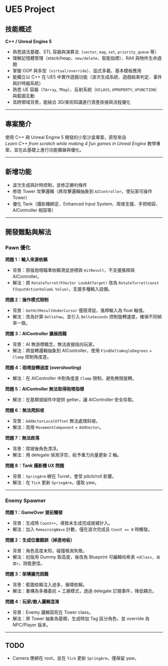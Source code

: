 # UE5 Project

## 技能概述
**C++ / Unreal Engine 5**
- 熟悉語法基礎、STL 容器與演算法（`vector`, `map`, `set`, `priority_queue` 等）
- 理解記憶體管理（stack/heap、`new/delete`、智能指標）、RAII 與物件生命週期
- 掌握 OOP 與多型（`virtual/override`）、函式多載、基本模板應用
- 能獨立以 C++ 在 UE5 中實作遊戲功能（波次生成系統、遊戲結束判定、事件與計時器系統）
- 熟悉 UE 容器（`TArray`, `TMap`）、反射系統（`UCLASS`, `UPROPERTY`, `UFUNCTION`）與藍圖互動
- 具跨領域背景，能結合 3D/美術知識進行資產掛接與流程優化

---

## 專案簡介
使用 C++ 與 Unreal Engine 5 開發的小型沙盒專案，原型來自  
*Learn C++ from scratch while making 4 fun games in Unreal Engine* 教學專案，並在此基礎上進行功能擴展與優化。

---

## 新增功能
- 波次生成與計時控制，並修正勝利條件
- 修改 Tower 攻擊邏輯（將攻擊邏輯抽象到 `AIController`，使玩家可操作 Tower）
- 優化 Tank（攝影機綁定、Enhanced Input System、爬坡支援、手把相容、AIController 相容等）

---

## 開發難點與解法

### Pawn 優化
**問題 1：輸入來源依賴**  
- 背景：原版炮塔瞄準依賴滑鼠游標與 `HitResult`，不支援搖桿與 AIController。  
- 解法：將 `RotateTurret(FVector LookAtTarget)` 改為 `RotateTurret(const FInputActionValue& Value)`，支援多種輸入設備。

**問題 2：操作模式限制**  
- 背景：`GetHitResultUnderCursor` 僅限滑鼠，搖桿輸入為 float 軸值。  
- 解法：改為計算 `DeltaYaw`，並引入 `DeltaSeconds` 控制旋轉速度，確保不同幀率一致。

**問題 3：AIController 擴展困難**  
- 背景：AI 無游標概念，無法直接指向玩家。  
- 解法：將旋轉邏輯抽象到 AIController，使用 `FindDeltaAngleDegrees` + `Clamp` 控制角度差。

**問題 4：砲塔旋轉過度 (overshooting)**  
- 解法：在 AIController 中對角度差 `Clamp` 限制，避免無限旋轉。

**問題 5：AIController 無法取得砲塔指標**  
- 解法：在基類或組件中提供 getter，讓 AIController 安全存取。

**問題 6：無法爬斜坡**  
- 背景：`AddActorLocalOffset` 無法處理斜坡。  
- 解法：改用 `MovementComponent` + `AddVector`。

**問題 7：無法跌落**  
- 背景：爬坡後角色漂浮。  
- 解法：用 delegate 偵測浮空，給予重力向量更新 Z 軸。

**問題 8：Tank 攝影機 UX 問題**  
- 背景：`SpringArm` 綁在 Turret，會受 pitch/roll 影響。  
- 解法：在 `Tick` 更新 `SpringArm`，僅取 yaw。

---

### Enemy Spawner
**問題 1：GameOver 提前觸發**  
- 背景：生成時 `Count++`，導致未生成完成就被計入。  
- 解法：加入 `RemainingWave` 計數，僅在波次完成且 `Count == 0` 時觸發。

**問題 2：生成位置錯誤（掉進地板）**  
- 背景：角色高度未知，碰撞檢測失敗。  
- 解法：初版用 Dummy 取高度，後改為 Blueprint 可編輯哈希表 `<UClass, 高度>`，效能更佳。

**問題 3：架構擴充困難**  
- 背景：藍圖依賴注入過多，循環依賴。  
- 解法：重構為多播委託 + 工廠模式，透過 delegate 訂閱事件，降低耦合。

**問題 4：玩家/敵人邏輯混淆**  
- 背景：Enemy 邏輯寫死在 Tower class。  
- 解法：將 Tower 抽象為基類，生成時加 Tag 區分角色，並 override 為 NPC/Player 版本。

---

## TODO
- Camera 應綁在 root，並在 `Tick` 更新 `SpringArm`，僅保留 yaw。
